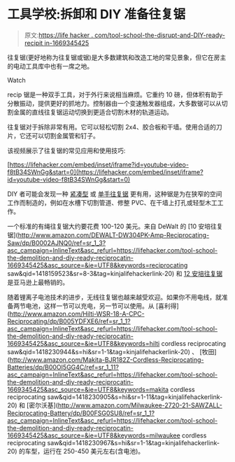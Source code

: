 # 工具学校:拆卸和 DIY 准备往复锯

> 原文:[https://life hacker . com/tool-school-the-disrupt-and-DIY-ready-recipit in-1669345425](https://lifehacker.com/tool-school-the-demolition-and-diy-ready-reciprocatin-1669345425)

往复锯(更好地称为往复锯或锯)是大多数建筑和改造工地的常见景象，但它在房主的电动工具库中也有一席之地。

Watch

recip 锯是一种双手工具，对于外行来说相当麻烦。它重约 10 磅，但体积有助于分散振动，提供更好的抓地力。控制器由一个变速触发器组成，大多数锯可以从切割金属的直线往复锯运动切换到更适合切割木材的轨道运动。

往复锯对于拆除非常有用。它可以轻松切割 2x4、胶合板和干墙。使用合适的刀片，它还可以切割金属管和钉子。

该视频展示了往复锯的常见应用和使用技巧:

 [https://lifehacker.com/embed/inset/iframe?id=youtube-video-f8tB34SWnGg&start=0](https://lifehacker.com/embed/inset/iframe?id=youtube-video-f8tB34SWnGg&start=0) 

DIY 者可能会发现一种 [紧凑型](https://www.youtube.com/watch?v=cFr-dsCOiiE) 或 [单手往复锯](https://www.youtube.com/watch?v=qePDHji5En0) 更有用，这种锯是为在狭窄的空间工作而制造的，例如在水槽下切割管道、修整 PVC、在干墙上打孔或轻型木工工作。

一个标准的有绳往复锯大约要花费 100-120 美元。来自 DeWalt 的 [10 安培往复锯](http://www.amazon.com/DEWALT-DW304PK-Amp-Reciprocating-Saw/dp/B0002AJNQ0/ref=sr_1_3?asc_campaign=InlineText&asc_refurl=https://lifehacker.com/tool-school-the-demolition-and-diy-ready-reciprocatin-1669345425&asc_source=&ie=UTF8&keywords=reciprocating saw&qid=1418159523&sr=8-3&tag=kinjalifehackerlink-20) 和 [12 安培往复锯](http://www.homedepot.com/p/Milwaukee-12-Amp-Sawzall-Reciprocating-Saw-with-Case-6519-31/202438078) 是亚马逊上最畅销的。

随着锂离子电池技术的进步，无线往复锯也越来越受欢迎。如果你不用电线，就准备两节电池，这样一节可以充电，另一节可以使用。从 [喜利得](http://www.amazon.com/Hilti-WSR-18-A-CPC-Reciprocating/dp/B005YDFXE6/ref=sr_1_1?asc_campaign=InlineText&asc_refurl=https://lifehacker.com/tool-school-the-demolition-and-diy-ready-reciprocatin-1669345425&asc_source=&ie=UTF8&keywords=hilti cordless reciprocating saw&qid=1418230944&s=hi&sr=1-1&tag=kinjalifehackerlink-20) 、 [牧田](http://www.amazon.com/Makita-BJR182Z-Cordless-Reciprocating-Batteries/dp/B00OI5GG4C/ref=sr_1_11?asc_campaign=InlineText&asc_refurl=https://lifehacker.com/tool-school-the-demolition-and-diy-ready-reciprocatin-1669345425&asc_source=&ie=UTF8&keywords=makita cordless reciprocating saw&qid=1418230905&s=hi&sr=1-11&tag=kinjalifehackerlink-20) 和 [密尔沃基](http://www.amazon.com/Milwaukee-2720-21-SAWZALL-Reciprocating-Battery/dp/B00FSG0SU8/ref=sr_1_1?asc_campaign=InlineText&asc_refurl=https://lifehacker.com/tool-school-the-demolition-and-diy-ready-reciprocatin-1669345425&asc_source=&ie=UTF8&keywords=milwaukee cordless reciprocating saw&qid=1418230967&s=hi&sr=1-1&tag=kinjalifehackerlink-20) 的车型，运行在 250-450 美元左右(含电池)。